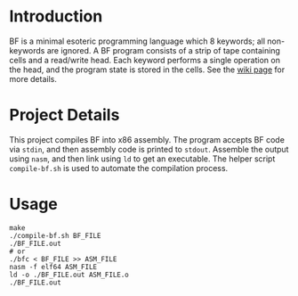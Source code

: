 # Introduction

BF is a minimal esoteric programming language which 8 keywords; all non-keywords are ignored.
A BF program consists of a strip of tape containing cells and a read/write head.
Each keyword performs a single operation on the head, and the program state is stored in the cells.
See the [wiki page](esolangs.org/wiki/Brainfuck) for more details.

# Project Details

This project compiles BF into x86 assembly. 
The program accepts BF code via `stdin`, and then assembly code is printed to `stdout`.
Assemble the output using `nasm`, and then link using `ld` to get an executable.
The helper script `compile-bf.sh` is used to automate the compilation process.

# Usage

```
make
./compile-bf.sh BF_FILE
./BF_FILE.out
# or
./bfc < BF_FILE >> ASM_FILE
nasm -f elf64 ASM_FILE
ld -o ./BF_FILE.out ASM_FILE.o
./BF_FILE.out
```

